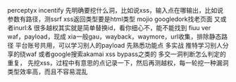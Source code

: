 perceptyx
incentify
先明确要挖什么洞，比如说xss，输入点在哪输出，比如说参数有路径，测ssrf
xss返回类型要是html类型
mojio
googledork找老页面  又或者inurl:&
很多越权其实就是简单替换id，看你细心不，能不能找到
fiuu
ver    
waf，payload，现成
xia一般gau，wayback，waymore，url收集，排除静态路径
平台账号共用，可以学习别人的payload
先熟悉功能点
多实战
推特学习别人分享的绕waf   或者google搜索akamai xss bypass之类的
多交一洞判断怎么判定的重复，
先挖xss，过程中有意思的点记录一下，然后再测越权，每一轮挖一种漏洞类型效率高，而且不容易混乱